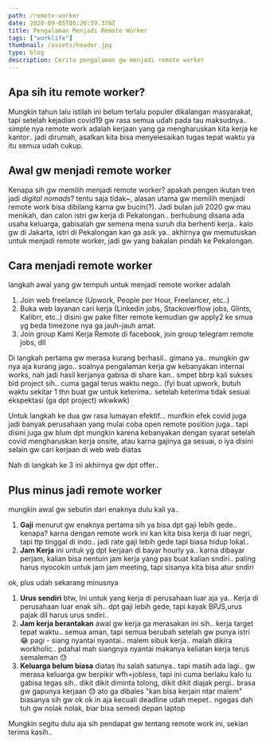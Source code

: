 ```yaml
---
path: /remote-worker
date: 2020-09-05T05:26:59.378Z
title: Pengalaman Menjadi Remote Worker
tags: ["worklife"]
thumbnail: /assets/header.jpg
type: blog
description: Cerita pengalaman gw menjadi remote worker
---
```


## Apa sih itu remote worker?

Mungkin tahun lalu istilah ini belum terlalu populer dikalangan masyarakat, tapi setelah kejadian covid19 gw rasa semua udah pada tau maksudnya..
simple nya remote work adalah kerjaan yang ga mengharuskan kita kerja ke kantor.. jadi dirumah, asalkan kita bisa menyelesaikan tugas tepat waktu ya itu semua udah cukup.

## Awal gw menjadi remote worker

Kenapa sih gw memilih menjadi remote worker? apakah pengen ikutan tren jadi _digital nomads_?
tentu saja tidak~, alasan utama gw memilih menjadi remote work bisa dibilang karna gw bucin(?). Jadi bulan juli 2020 gw mau menikah, dan calon istri gw kerja di Pekalongan.. berhubung disana ada usaha keluarga, gabisalah gw semena mena suruh dia berhenti kerja.. kalo gw di Jakarta, istri di Pekalongan kan ga asik ya.. akhirnya gw memutuskan untuk menjadi remote worker, jadi gw yang bakalan pindah ke Pekalongan.

## Cara menjadi remote worker

langkah awal yang gw tempuh untuk menjadi remote worker adalah

1. Join web freelance (Upwork, People per Hour, Freelancer, etc..)
2. Buka web layanan cari kerja (Linkedin jobs, Stackoverflow jobs, Glints, Kalibrr, etc..)
   disini gw pake filter remote kemudian gw apply2 ke smua yg beda timezone nya ga jauh-jauh amat.
3. Join group Kami Kerja Remote di facebook, join group telegram remote jobs, dll

Di langkah pertama gw merasa kurang berhasil.. gimana ya.. mungkin gw nya aja kurang jago.. soalnya pengalaman kerja gw kebanyakan internal works, nah jadi hasil kerjanya gabisa di share kan.. smpet bbrp kali sukses bid project sih.. cuma gagal terus waktu nego.. (fyi buat upwork, butuh waktu sekitar 1 thn buat gw untuk keterima.. setelah keterima tidak sesuai ekspektasi (ga dpt project) wkwkwk)

Untuk langkah ke dua gw rasa lumayan efektif... munfkin efek covid juga jadi banyak perusahaan yang mulai coba open remote position juga..
tapi disini juga gw blum dpt mungkin karena kebanyakan dengan syarat setelah covid mengharuskan kerja onsite, atau karna gajinya ga sesuai, o iya disini selain gw cari kerjaan di web web diatas

Nah di langkah ke 3 ini akhirnya gw dpt offer..

## Plus minus jadi remote worker

mungkin awal gw sebutin dari enaknya dulu kali ya..

1. **Gaji**
   menurut gw enaknya pertama sih ya bisa dpt gaji lebih gede.. kenapa? karna dengan remote work ini kan kita bisa kerja di luar negri, tapi ttp tinggal di indo.. jadi rate gaji lebih gede tapi biasa hidup lokal..
2. **Jam Kerja**
   ini untuk yg dpt kerjaan di bayar hourly ya.. karna dibayar perjam, kalian bisa nentuin jam kerja yang pas buat kalian sndiri.. paling harus nyocokin untuk jam jam meeting, tapi sisanya kita bisa atur sndiri

ok, plus udah sekarang minusnya

1. **Urus sendiri**
   btw, Ini untuk yang kerja di perusahaan luar aja ya..
   Kerja di perusahaan luar enak sih.. dpt gaji lebih gede, tapi kayak BPJS,urus pajak dll harus urus sndiri..
2. **Jam kerja berantakan**
   awal gw kerja ga merasakan ini sih.. kerja target tepat waktu.. semua aman, tapi semua berubah setelah gw punya istri 😂
   pagi - siang nyantai nyantai.. malem sibuk kerja.. malah dikira workholic.. pdahal mah siangnya nyantai makanya keliatan kerja terus semaleman 😓
3. **Keluarga belum biasa**
   diatas itu salah satunya.. tapi masih ada lagi.. gw merasa keluarga gw berpikir wfh=jobless, tapi ini cuma berlaku kalo lu gabisa tegas sih.. dikit dikit diminta tolong, dikit dikit diajak pergi.. brasa gw gapunya kerjaan 😓 ato ga dibales "kan bisa kerjain ntar malem"
   biasanya sih gw ok ok in aja kecuali deadline udah mepet.. ngegas dah tuh gw nolak nolak, biar bisa semedi depan laptop

Mungkin segitu dulu aja sih pendapat gw tentang remote work ini, sekian terima kasih..
